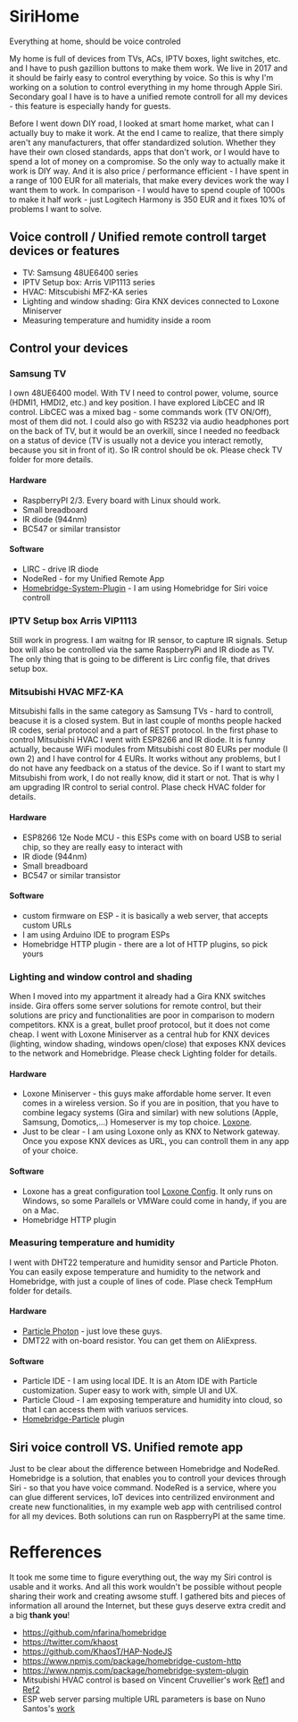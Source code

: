 # SiriHome
Everything at home, should be voice controled

My home is full of devices from TVs, ACs, IPTV boxes, light switches, etc. and I have to push gazillion buttons to make them work. We live in 2017 and it should be fairly easy to control everything by voice. So this is why I'm working on a solution to control everything in my home through Apple Siri. Secondary goal I have is to have a unified remote controll for all my devices - this feature is especially handy for guests.

Before I went down DIY road, I looked at smart home market, what can I actually buy to make it work. At the end I came to realize, that there simply aren't any manufacturers, that offer standardized solution. Whether they have their own closed standards, apps that don't work, or I would have to spend a lot of money on a compromise. So the only way to actually make it work is DIY way. And it is also price / performance efficient - I have spent in a range of 100 EUR for all materials, that make every devices work the way I want them to work. In comparison - I would have to spend couple of 1000s to make it half work - just Logitech Harmony is 350 EUR and it fixes 10% of problems I want to solve.  


## Voice controll / Unified remote controll target devices or features

* TV: Samsung 48UE6400 series
* IPTV Setup box: Arris VIP1113 series
* HVAC: Mitscubishi MFZ-KA series
* Lighting and window shading: Gira KNX devices connected to Loxone Miniserver
* Measuring temperature and humidity inside a room

## Control your devices

### Samsung TV
I own 48UE6400 model. With TV I need to control power, volume, source (HDMI1, HMDI2, etc.) and key position. I have explored LibCEC and IR control. LibCEC was a mixed bag - some commands work (TV ON/Off), most of them did not. I could also go with RS232 via audio headphones port on the back of TV, but it would be an overkill, since I needed no feedback on a status of device (TV is usually not a device you interact remotly, because you sit in front of it). So IR control should be ok. Please check TV folder for more details.

#### Hardware
* RaspberryPI 2/3. Every board with Linux should work.
* Small breadboard
* IR diode (944nm)
* BC547 or similar transistor

#### Software
* LIRC - drive IR diode
* NodeRed - for my Unified Remote App
* [Homebridge-System-Plugin](https://www.npmjs.com/package/homebridge-system-plugin) - I am using Homebridge for Siri voice controll


### IPTV Setup box Arris VIP1113
Still work in progress. I am waitng for IR sensor, to capture IR signals. Setup box will also be controlled via the same RaspberryPi and IR diode as TV. The only thing that is going to be different is Lirc config file, that drives setup box. 


### Mitsubishi HVAC MFZ-KA
Mitsubishi falls in the same category as Samsung TVs - hard to controll, beacuse it is a closed system. But in last couple of months people hacked IR codes, serial protocol and a part of REST protocol. In the first phase to control Mitsubishi HVAC I went with ESP8266 and IR diode. It is funny actually, because WiFi modules from Mitsubishi cost 80 EURs per module (I own 2) and I have control for 4 EURs. It works without any problems, but I do not have any feedback on a status of the device. So if I want to start my Mitsubishi from work, I do not really know, did it start or not. That is why I am upgrading IR control to serial control. Plase check HVAC folder for details.


#### Hardware
* ESP8266 12e Node MCU - this ESPs come with on board USB to serial chip, so they are really easy to interact with
* IR diode (944nm)
* Small breadboard
* BC547 or similar transistor


#### Software
* custom firmware on ESP - it is basically a web server, that accepts custom URLs
* I am using Arduino IDE to program ESPs
* Homebridge HTTP plugin - there are a lot of HTTP plugins, so pick yours


### Lighting and window control and shading
When I moved into my appartment it already had a Gira KNX switches inside. Gira offers some server solutions for remote control, but their solutions are pricy and functionalities are poor in comparison to modern competitors. KNX is a great, bullet proof protocol, but it does not come cheap. I went with Loxone Miniserver as a central hub for KNX devices (lighting, window shading, windows open/close) that exposes KNX devices to the network and Homebridge. Please check Lighting folder for details.


#### Hardware
* Loxone Miniserver - this guys make affordable home server. It even comes in a wireless version. So if you are in position, that you have to combine legacy systems (Gira and similar) with new solutions (Apple, Samsung, Domotics,...) Homeserver is my top choice. [Loxone](https://www.loxone.com/enen/).
* Just to be clear - I am using Loxone only as KNX to Network gateway. Once you expose KNX devices as URL, you can controll them in any app of your choice.


#### Software
* Loxone has a great configuration tool [Loxone Config](https://www.loxone.com/enen/products/loxone-config/). It only runs on Windows, so some Parallels or VMWare could come in handy, if you are on a Mac.
* Homebridge HTTP plugin

### Measuring temperature and humidity
I went with DHT22 temperature and humidity sensor and Particle Photon. You can easily expose temperature and humidity to the network and Homebridge, with just a couple of lines of code. Plase check TempHum folder for details.

#### Hardware
* [Particle Photon](https://www.particle.io/) - just love these guys.
* DMT22 with on-board resistor. You can get them on AliExpress.

#### Software
* Particle IDE - I am using local IDE. It is an Atom IDE with Particle customization. Super easy to work with, simple UI and UX.
* Particle Cloud - I am exposing temperature and humidity into cloud, so that I can access them with variuos services. 
* [Homebridge-Particle](https://www.npmjs.com/package/homebridge-particle) plugin


## Siri voice controll VS. Unified remote app
Just to be clear about the difference between Homebridge and NodeRed. Homebridge is a solution, that enables you to controll your devices through Siri - so that you have voice command. NodeRed is a service, where you can glue different services, IoT devices into centrilized environment and create new functionalities, in my example web app with centrilised control for all my devices. Both solutions can run on RaspberryPI at the same time. 


# Refferences
It took me some time to figure everything out, the way my Siri control is usable and it works. And all this work wouldn't be possible without people sharing their work and creating awsome stuff. I gathered bits and pieces of information all around the Internet, but these guys deserve extra credit and a big **thank you**! 


* https://github.com/nfarina/homebridge
* https://twitter.com/khaost
* https://github.com/KhaosT/HAP-NodeJS
* https://www.npmjs.com/package/homebridge-custom-http
* https://www.npmjs.com/package/homebridge-system-plugin
* Mitsubishi HVAC control is based on Vincent Cruvellier's work [Ref1](https://www.analysir.com/blog/2015/01/06/reverse-engineering-mitsubishi-ac-infrared-protocol/) and [Ref2](https://github.com/r45635/HVAC-IR-Control)
* ESP web server parsing multiple URL parameters is base on Nuno Santos's [work](https://techtutorialsx.wordpress.com/2016/10/22/esp8266-webserver-getting-query-parameters/)
